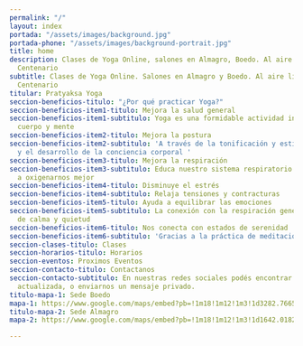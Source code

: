 ```yaml
---
permalink: "/"
layout: index
portada: "/assets/images/background.jpg"
portada-phone: "/assets/images/background-portrait.jpg"
title: home
description: Clases de Yoga Online, salones en Almagro, Boedo. Al aire libre en Parque
  Centenario
subtitle: Clases de Yoga Online. Salones en Almagro y Boedo. Al aire libre en Parque
  Centenario
titular: Pratyaksa Yoga
seccion-beneficios-titulo: "¿Por qué practicar Yoga?"
seccion-beneficios-item1-titulo: Mejora la salud general
seccion-beneficios-item1-subtitulo: Yoga es una formidable actividad integral para
  cuerpo y mente
seccion-beneficios-item2-titulo: Mejora la postura
seccion-beneficios-item2-subtitulo: 'A través de la tonificación y estiramiento muscular,
  y el desarrollo de la conciencia corporal '
seccion-beneficios-item3-titulo: Mejora la respiración
seccion-beneficios-item3-subtitulo: Educa nuestro sistema respiratorio y nos ayuda
  a oxigenarnos mejor
seccion-beneficios-item4-titulo: Disminuye el estrés
seccion-beneficios-item4-subtitulo: Relaja tensiones y contracturas
seccion-beneficios-item5-titulo: Ayuda a equilibrar las emociones
seccion-beneficios-item5-subtitulo: La conexión con la respiración genera estados
  de calma y quietud
seccion-beneficios-item6-titulo: Nos conecta con estados de serenidad
seccion-beneficios-item6-subtitulo: 'Gracias a la práctica de meditación y relajación '
seccion-clases-titulo: Clases
seccion-horarios-titulo: Horarios
seccion-eventos: Proximos Eventos
seccion-contacto-titulo: Contactanos
seccion-contacto-subtitulo: En nuestras redes sociales podés encontrar información
  actualizada, o enviarnos un mensaje privado.
titulo-mapa-1: Sede Boedo
mapa-1: https://www.google.com/maps/embed?pb=!1m18!1m12!1m3!1d3282.7665585455597!2d-58.418360884769534!3d-34.63533908045137!2m3!1f0!2f0!3f0!3m2!1i1024!2i768!4f13.1!3m3!1m2!1s0x95bccb0799a29e57%3A0x26520cb7dbb9548b!2sAvenida%20Boedo%20%26%20Las%20Casas%2C%20Buenos%20Aires!5e0!3m2!1ses!2sar!4v1582465760856!5m2!1ses!2sar
titulo-mapa-2: Sede Almagro
mapa-2: https://www.google.com/maps/embed?pb=!1m18!1m12!1m3!1d1642.0182750629945!2d-58.42284701533737!3d-34.603237260240604!2m3!1f0!2f0!3f0!3m2!1i1024!2i768!4f13.1!3m3!1m2!1s0x95bcca638ccc8b5f%3A0x85c3e364aeb32d65!2sAvenida%20Corrientes%20%26%20Francisco%20Acu%C3%B1a%20de%20Figueroa%2C%20C1192%20CABA!5e0!3m2!1ses-419!2sar!4v1570723235709!5m2!1ses-419!2sar

---
```

